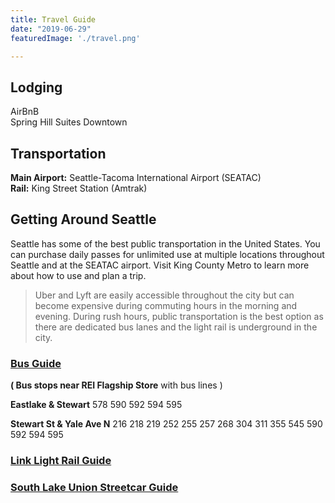 ```yaml
---
title: Travel Guide
date: "2019-06-29"
featuredImage: './travel.png'

---
```


## Lodging
AirBnB<br>
Spring Hill Suites Downtown

## Transportation
**Main Airport:** Seattle-Tacoma International Airport (SEATAC)<br>
**Rail:** King Street Station (Amtrak)

## Getting Around Seattle
Seattle has some of the best public transportation in the United States. You can purchase daily passes for unlimited use at multiple locations throughout Seattle and at the SEATAC airport.  Visit King County Metro to learn more about how to use and plan a trip.

> Uber and Lyft are easily accessible throughout the city but can become expensive during commuting hours in the morning and evening. During rush hours, public transportation is the best option as there are dedicated bus lanes and the light rail is underground in the city.

### [Bus Guide](https://kingcounty.gov/depts/transportation/metro/travel-options/bus.aspx)

**( Bus stops near REI Flagship Store** with bus lines ) <br>

**Eastlake & Stewart**
578
590
592
594
595

**Stewart St & Yale Ave N**
216
218
219
252
255
257
268
304
311
355
545
590
592
594
595

### [Link Light Rail Guide](https://kingcounty.gov/depts/transportation/metro/travel-options/rail.aspx)

### [South Lake Union Streetcar Guide](https://seattlestreetcar.org/how-to-ride/south-lake-union-line/)
